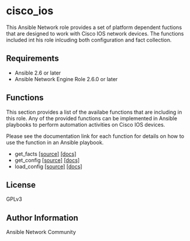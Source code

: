 # cisco_ios

This Ansible Network role provides a set of platform dependent fuctions that
are designed to work with Cisco IOS network devices.  The functions included
int his role inlcuding both configuration and fact collection.

## Requirements

* Ansible 2.6 or later
* Ansible Network Engine Role 2.6.0 or later

## Functions

This section provides a list of the availabe functions that are including
in this role.  Any of the provided functions can be implemented in Ansible
playbooks to perform automation activities on Cisco IOS devices.

Please see the documentation link for each function for details on how to use
the function in an Ansible playbook.

* get_facts [[source]](https://github.com/ansible-network/cisco_ios/blob/devel/tasks/get_facts.yaml) [[docs]](https://github.com/ansible-network/cisco_ios/blob/devel/docs/get_facts.md)
* get_config [[source]](https://github.com/ansible-network/cisco_ios/blob/devel/tasks/get_config.yaml) [[docs]](https://github.com/ansible-network/cisco_ios/blob/devel/docs/get_config.md)
* load_config [[source]](https://github.com/ansible-network/cisco_ios/blob/devel/tasks/load_config.yaml) [[docs]](https://github.com/ansible-network/cisco_ios/blob/devel/docs/load_config.md)


## License

GPLv3

## Author Information

Ansible Network Community
